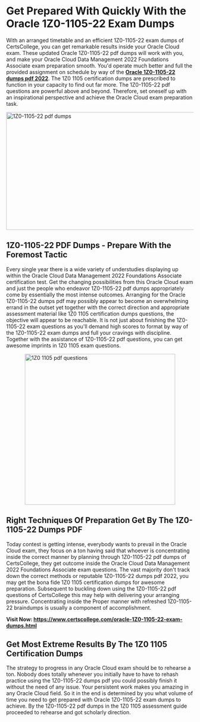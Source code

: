 <h1><strong>Get Prepared With Quickly With the Oracle 1Z0-1105-22 Exam Dumps&nbsp;</strong></h1>
<p><span style="font-weight: 400;">With an arranged timetable and an efficient  1Z0-1105-22 exam dumps of CertsCollege, you can get remarkable results inside your Oracle Cloud exam. These updated Oracle 1Z0-1105-22 pdf dumps will work with you, and make your Oracle Cloud Data Management 2022 Foundations Associate exam preparation smooth. You'd operate much better and full the provided assignment on schedule by way of the <strong><a href="https://www.certscollege.com/oracle-1Z0-1105-22-exam-dumps.html">Oracle 1Z0-1105-22 dumps pdf 2022</a></strong>. The 1Z0 1105 certification dumps are prescribed to function in your capacity to find out far more. The  1Z0-1105-22 pdf questions are powerful above and beyond. Therefore, set oneself up with an inspirational perspective and achieve the Oracle Cloud exam preparation task.&nbsp;</span></p>
<p><span style="font-weight: 400;"><img style="display: block; margin-left: auto; margin-right: auto;" src="https://i.ibb.co/CPDK3ps/Yellow-and-Blue-Initiative-Blog-Banner.png" alt="1Z0-1105-22 pdf dumps" width="559" height="315" /></span></p>
<h2><strong>1Z0-1105-22 PDF Dumps - Prepare With the Foremost Tactic</strong></h2>
<p><span style="font-weight: 400;">Every single year there is a wide variety of understudies displaying up within the Oracle Cloud Data Management 2022 Foundations Associate certification test. Get the changing possibilities from this Oracle Cloud exam and just the people who endeavor 1Z0-1105-22 pdf dumps appropriately come by essentially the most intense outcomes. Arranging for the Oracle 1Z0-1105-22 dumps pdf may possibly appear to become an overwhelming errand in the outset yet together with the correct direction and appropriate assessment material like 1Z0 1105 certification dumps questions, the objective will appear to be reachable. It is not just about finishing the 1Z0-1105-22 exam questions as you'll demand high scores to format by way of the 1Z0-1105-22 exam dumps and full your cravings with discipline. Together with the assistance of 1Z0-1105-22 pdf questions, you can get awesome imprints in 1Z0 1105 exam questions.</span></p>
<p><span style="font-weight: 400;"><a href="https://tinyurl.com/3dxpmanr"><img style="display: block; margin-left: auto; margin-right: auto;" src="https://i.ibb.co/9tMrhdY/Teacher-Appreciation-Invitation.png" alt="1Z0 1105 pdf questions " width="404" height="404" /></a></span></p>
<h2><strong>Right Techniques Of Preparation Get By The 1Z0-1105-22 Dumps PDF</strong></h2>
<p><span style="font-weight: 400;">Today contest is getting intense, everybody wants to prevail in the Oracle Cloud exam, they focus on a ton having said that whoever is concentrating inside the correct manner by planning through 1Z0-1105-22 pdf dumps of CertsCollege, they get outcome inside the Oracle Cloud Data Management 2022 Foundations Associate exam questions. The vast majority don't track down the correct methods or reputable 1Z0-1105-22 dumps pdf 2022, you may get the bona fide 1Z0 1105 certification dumps for awesome preparation. Subsequent to buckling down using the  1Z0-1105-22 pdf questions of CertsCollege this may help with delivering your arranging pressure. Concentrating inside the Proper manner with refreshed 1Z0-1105-22 braindumps is usually a component of accomplishment.</span></p>
<p><span style="font-weight: 400;"><strong>Visit Now: <a href="https://www.certscollege.com/oracle-1Z0-1105-22-exam-dumps.html">https://www.certscollege.com/oracle-1Z0-1105-22-exam-dumps.html</a></strong></span></p>
<h2><strong>Get Most Extreme Results By The 1Z0 1105 Certification Dumps</strong></h2>
<p><span style="font-weight: 400;">The strategy to progress in any Oracle Cloud exam should be to rehearse a ton. Nobody does totally whenever you initially have to have to rehash practice using the 1Z0-1105-22 dumps pdf you could possibly finish it without the need of any issue. Your persistent work makes you amazing in any Oracle Cloud field. So it in the end is determined by you what volume of time you need to get prepared with Oracle 1Z0-1105-22 exam dumps to achieve. By the 1Z0-1105-22 pdf dumps in the 1Z0 1105 assessment guide proceeded to rehearse and got scholarly direction.</span></p>
